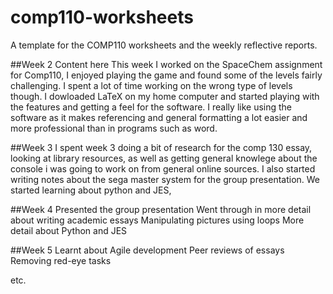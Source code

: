 # comp110-worksheets
A template for the COMP110 worksheets and the weekly reflective reports.

##Week 2
Content here
This week I worked on the SpaceChem assignment for Comp110, I enjoyed playing the game and found some of the levels fairly challenging. I spent a lot of time working on the wrong type of levels though.
I dowloaded LaTeX on my home computer and started playing with the features and getting a feel for the software. I really like using the software as it makes referencing and general formatting a lot easier and more professional than in programs such as word.

##Week 3
I spent week 3 doing a bit of research for the comp 130 essay, looking at library resources, as well as getting general knowlege about the console i was going to work on from general online sources.
I also started writing notes about the sega master system for the group presentation.
We started learning about python and JES,


##Week 4
Presented the group presentation
Went through in more detail about writing academic essays
Manipulating pictures using loops
More detail about Python and JES

##Week 5
Learnt about Agile development
Peer reviews of essays
Removing red-eye tasks

etc.
